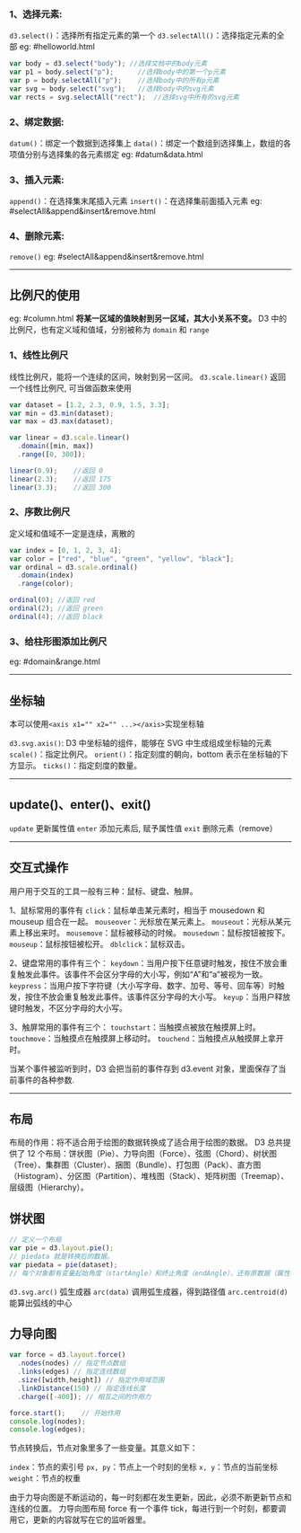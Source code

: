 ### 1、选择元素: 
`d3.select()`：选择所有指定元素的第一个
`d3.selectAll()`：选择指定元素的全部
eg: #helloworld.html

```js
var body = d3.select("body"); //选择文档中的body元素
var p1 = body.select("p");      //选择body中的第一个p元素
var p = body.selectAll("p");    //选择body中的所有p元素
var svg = body.select("svg");   //选择body中的svg元素
var rects = svg.selectAll("rect");  //选择svg中所有的svg元素
```

### 2、绑定数据: 
`datum()`：绑定一个数据到选择集上
`data()`：绑定一个数组到选择集上，数组的各项值分别与选择集的各元素绑定
eg: #datum&data.html

### 3、插入元素:
`append()`：在选择集末尾插入元素
`insert()`：在选择集前面插入元素
eg: #selectAll&append&insert&remove.html

### 4、删除元素:
`remove()`
eg: #selectAll&append&insert&remove.html

-----------------
## 比例尺的使用
eg: #column.html
**将某一区域的值映射到另一区域，其大小关系不变。**
D3 中的比例尺，也有定义域和值域，分别被称为 `domain` 和 `range`

### 1、线性比例尺
线性比例尺，能将一个连续的区间，映射到另一区间。
`d3.scale.linear()` 返回一个线性比例尺, 可当做函数来使用
```js
var dataset = [1.2, 2.3, 0.9, 1.5, 3.3];
var min = d3.min(dataset);
var max = d3.max(dataset);

var linear = d3.scale.linear()
  .domain([min, max])
  .range([0, 300]);

linear(0.9);    //返回 0
linear(2.3);    //返回 175
linear(3.3);    //返回 300
```

###  2、序数比例尺
定义域和值域不一定是连续，离散的
```js
var index = [0, 1, 2, 3, 4];
var color = ["red", "blue", "green", "yellow", "black"];
var ordinal = d3.scale.ordinal()
  .domain(index)
  .range(color);

ordinal(0); //返回 red
ordinal(2); //返回 green
ordinal(4); //返回 black
```

### 3、给柱形图添加比例尺
eg: #domain&range.html

-----------------
## 坐标轴
本可以使用`<axis x1="" x2="" ...></axis>`实现坐标轴

`d3.svg.axis()`: D3 中坐标轴的组件，能够在 SVG 中生成组成坐标轴的元素
`scale()`：指定比例尺。
`orient()`：指定刻度的朝向，bottom 表示在坐标轴的下方显示。
`ticks()`：指定刻度的数量。

-----------------
## update()、enter()、exit()
`update` 更新属性值
`enter` 添加元素后, 赋予属性值
`exit` 删除元素（remove）

-----------------
## 交互式操作
用户用于交互的工具一般有三种：鼠标、键盘、触屏。

1、鼠标常用的事件有
`click`：鼠标单击某元素时，相当于 mousedown 和 mouseup 组合在一起。
`mouseover`：光标放在某元素上。
`mouseout`：光标从某元素上移出来时。
`mousemove`：鼠标被移动的时候。
`mousedown`：鼠标按钮被按下。
`mouseup`：鼠标按钮被松开。
`dblclick`：鼠标双击。

2、键盘常用的事件有三个：
`keydown`：当用户按下任意键时触发，按住不放会重复触发此事件。该事件不会区分字母的大小写，例如“A”和“a”被视为一致。
`keypress`：当用户按下字符键（大小写字母、数字、加号、等号、回车等）时触发，按住不放会重复触发此事件。该事件区分字母的大小写。
`keyup`：当用户释放键时触发，不区分字母的大小写。 

3、触屏常用的事件有三个：
`touchstart`：当触摸点被放在触摸屏上时。
`touchmove`：当触摸点在触摸屏上移动时。
`touchend`：当触摸点从触摸屏上拿开时。 

当某个事件被监听到时，D3 会把当前的事件存到 d3.event 对象，里面保存了当前事件的各种参数.

-----------------
## 布局
布局的作用：将不适合用于绘图的数据转换成了适合用于绘图的数据。
D3 总共提供了 12 个布局：饼状图（Pie）、力导向图（Force）、弦图（Chord）、树状图（Tree）、集群图（Cluster）、捆图（Bundle）、打包图（Pack）、直方图（Histogram）、分区图（Partition）、堆栈图（Stack）、矩阵树图（Treemap）、层级图（Hierarchy）。

## 饼状图
```js
// 定义一个布局
var pie = d3.layout.pie();
// piedata 就是转换后的数据。
var piedata = pie(dataset);
// 每个对象都有变量起始角度（startAngle）和终止角度（endAngle），还有原数据（属性名称为 data）。
```

`d3.svg.arc()`    弧生成器
`arc(data)`       调用弧生成器，得到路径值
`arc.centroid(d)` 能算出弧线的中心

## 力导向图
```js
var force = d3.layout.force()
  .nodes(nodes) // 指定节点数组
  .links(edges) // 指定连线数组
  .size([width,height]) // 指定作用域范围
  .linkDistance(150) // 指定连线长度
  .charge([-400]); // 相互之间的作用力

force.start();    // 开始作用
console.log(nodes);
console.log(edges);
```

节点转换后，节点对象里多了一些变量。其意义如下：

`index`：节点的索引号
`px, py`：节点上一个时刻的坐标
`x, y`：节点的当前坐标
`weight`：节点的权重

由于力导向图是不断运动的，每一时刻都在发生更新，因此，必须不断更新节点和连线的位置。
力导向图布局 force 有一个事件 tick，每进行到一个时刻，都要调用它，更新的内容就写在它的监听器里。



